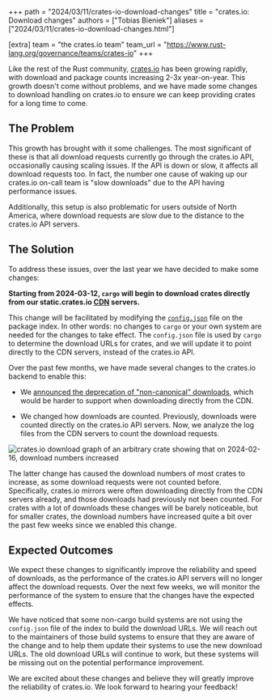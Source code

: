 +++
path = "2024/03/11/crates-io-download-changes"
title = "crates.io: Download changes"
authors = ["Tobias Bieniek"]
aliases = ["2024/03/11/crates-io-download-changes.html"]

[extra]
team = "the crates.io team"
team_url = "https://www.rust-lang.org/governance/teams/crates-io"
+++

Like the rest of the Rust community, [crates.io](https://crates.io) has been growing rapidly, with download and package counts increasing 2-3x year-on-year. This growth doesn't come without problems, and we have made some changes to download handling on crates.io to ensure we can keep providing crates for a long time to come.

## The Problem

This growth has brought with it some challenges. The most significant of these is that all download requests currently go through the crates.io API, occasionally causing scaling issues. If the API is down or slow, it affects all download requests too. In fact, the number one cause of waking up our crates.io on-call team is "slow downloads" due to the API having performance issues.

Additionally, this setup is also problematic for users outside of North America, where download requests are slow due to the distance to the crates.io API servers.

## The Solution

To address these issues, over the last year we have decided to make some changes:

**Starting from 2024-03-12, `cargo` will begin to download crates directly from our static.crates.io [CDN](https://en.wikipedia.org/wiki/Content_delivery_network) servers.** 

This change will be facilitated by modifying the [`config.json`](https://github.com/rust-lang/crates.io-index/blob/master/config.json) file on the package index. In other words: no changes to `cargo` or your own system are needed for the changes to take effect. The `config.json` file is used by `cargo` to determine the download URLs for crates, and we will update it to point directly to the CDN servers, instead of the crates.io API.

Over the past few months, we have made several changes to the crates.io backend to enable this:

- We [announced the deprecation of "non-canonical" downloads](https://blog.rust-lang.org/2023/10/27/crates-io-non-canonical-downloads.html), which would be harder to support when downloading directly from the CDN.

- We changed how downloads are counted. Previously, downloads were counted directly on the crates.io API servers. Now, we analyze the log files from the CDN servers to count the download requests.

![crates.io download graph of an arbitrary crate showing that on 2024-02-16, download numbers increased](../../../images/2024-03-11-crates-io-download-changes/download-graph.png)

The latter change has caused the download numbers of most crates to increase, as some download requests were not counted before. Specifically, crates.io mirrors were often downloading directly from the CDN servers already, and those downloads had previously not been counted. For crates with a lot of downloads these changes will be barely noticeable, but for smaller crates, the download numbers have increased quite a bit over the past few weeks since we enabled this change.


## Expected Outcomes

We expect these changes to significantly improve the reliability and speed of downloads, as the performance of the crates.io API servers will no longer affect the download requests. Over the next few weeks, we will monitor the performance of the system to ensure that the changes have the expected effects.

We have noticed that some non-cargo build systems are not using the `config.json` file of the index to build the download URLs. We will reach out to the maintainers of those build systems to ensure that they are aware of the change and to help them update their systems to use the new download URLs. The old download URLs will continue to work, but these systems will be missing out on the potential performance improvement.

We are excited about these changes and believe they will greatly improve the reliability of crates.io. We look forward to hearing your feedback!
